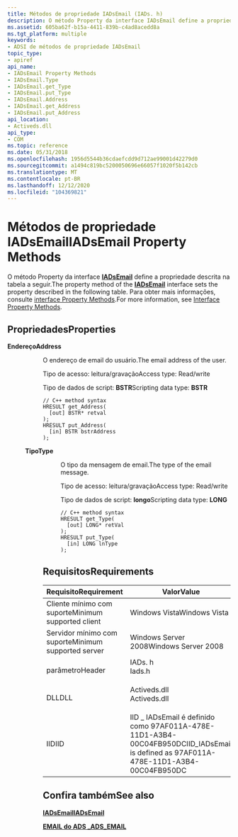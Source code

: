 ```yaml
---
title: Métodos de propriedade IADsEmail (IADs. h)
description: O método Property da interface IADsEmail define a propriedade descrita na tabela a seguir. Para obter mais informações, consulte interface Property Methods.
ms.assetid: 605ba62f-b15a-4411-839b-c4ad8acedd8a
ms.tgt_platform: multiple
keywords:
- ADSI de métodos de propriedade IADsEmail
topic_type:
- apiref
api_name:
- IADsEmail Property Methods
- IADsEmail.Type
- IADsEmail.get_Type
- IADsEmail.put_Type
- IADsEmail.Address
- IADsEmail.get_Address
- IADsEmail.put_Address
api_location:
- Activeds.dll
api_type:
- COM
ms.topic: reference
ms.date: 05/31/2018
ms.openlocfilehash: 1956d5544b36cdaefcdd9d712ae99001d42279d0
ms.sourcegitcommit: a1494c819bc5200050696e66057f1020f5b142cb
ms.translationtype: MT
ms.contentlocale: pt-BR
ms.lasthandoff: 12/12/2020
ms.locfileid: "104369821"
---
```

# <a name="iadsemail-property-methods"></a><span data-ttu-id="f4f99-105">Métodos de propriedade IADsEmail</span><span class="sxs-lookup"><span data-stu-id="f4f99-105">IADsEmail Property Methods</span></span>

<span data-ttu-id="f4f99-106">O método Property da interface [**IADsEmail**](/windows/desktop/api/Iads/nn-iads-iadsemail) define a propriedade descrita na tabela a seguir.</span><span class="sxs-lookup"><span data-stu-id="f4f99-106">The property method of the [**IADsEmail**](/windows/desktop/api/Iads/nn-iads-iadsemail) interface sets the property described in the following table.</span></span> <span data-ttu-id="f4f99-107">Para obter mais informações, consulte [interface Property Methods](interface-property-methods.md).</span><span class="sxs-lookup"><span data-stu-id="f4f99-107">For more information, see [Interface Property Methods](interface-property-methods.md).</span></span>

## <a name="properties"></a><span data-ttu-id="f4f99-108">Propriedades</span><span class="sxs-lookup"><span data-stu-id="f4f99-108">Properties</span></span>

<dl> <dt>

<span data-ttu-id="f4f99-109">**Endereço**</span><span class="sxs-lookup"><span data-stu-id="f4f99-109">**Address**</span></span>
<span data-ttu-id="f4f99-110"></dt> <dd> <dl></span><span class="sxs-lookup"><span data-stu-id="f4f99-110"></dt> <dd> <dl></span></span>

<span data-ttu-id="f4f99-111">O endereço de email do usuário.</span><span class="sxs-lookup"><span data-stu-id="f4f99-111">The email address of the user.</span></span>

<dt>

<span data-ttu-id="f4f99-112">Tipo de acesso: leitura/gravação</span><span class="sxs-lookup"><span data-stu-id="f4f99-112">Access type: Read/write</span></span>
</dt> <dt>

<span data-ttu-id="f4f99-113">Tipo de dados de script: **BSTR**</span><span class="sxs-lookup"><span data-stu-id="f4f99-113">Scripting data type: **BSTR**</span></span>
</dt> <dt>



``` syntax
// C++ method syntax
HRESULT get_Address(
  [out] BSTR* retval
);
HRESULT put_Address(
  [in] BSTR bstrAddress
);
```


</dt> </dl> </dd> <dt>

<span data-ttu-id="f4f99-114">**Tipo**</span><span class="sxs-lookup"><span data-stu-id="f4f99-114">**Type**</span></span>
<span data-ttu-id="f4f99-115"></dt> <dd> <dl></span><span class="sxs-lookup"><span data-stu-id="f4f99-115"></dt> <dd> <dl></span></span>

<span data-ttu-id="f4f99-116">O tipo da mensagem de email.</span><span class="sxs-lookup"><span data-stu-id="f4f99-116">The type of the email message.</span></span>

<dt>

<span data-ttu-id="f4f99-117">Tipo de acesso: leitura/gravação</span><span class="sxs-lookup"><span data-stu-id="f4f99-117">Access type: Read/write</span></span>
</dt> <dt>

<span data-ttu-id="f4f99-118">Tipo de dados de script: **longo**</span><span class="sxs-lookup"><span data-stu-id="f4f99-118">Scripting data type: **LONG**</span></span>
</dt> <dt>



``` syntax
// C++ method syntax
HRESULT get_Type(
  [out] LONG* retVal
);
HRESULT put_Type(
  [in] LONG lnType
);
```


</dt> </dl> </dd> </dl>

 

## <a name="requirements"></a><span data-ttu-id="f4f99-119">Requisitos</span><span class="sxs-lookup"><span data-stu-id="f4f99-119">Requirements</span></span>



| <span data-ttu-id="f4f99-120">Requisito</span><span class="sxs-lookup"><span data-stu-id="f4f99-120">Requirement</span></span> | <span data-ttu-id="f4f99-121">Valor</span><span class="sxs-lookup"><span data-stu-id="f4f99-121">Value</span></span> |
|-------------------------------------|-----------------------------------------------------------------------------------------|
| <span data-ttu-id="f4f99-122">Cliente mínimo com suporte</span><span class="sxs-lookup"><span data-stu-id="f4f99-122">Minimum supported client</span></span><br/> | <span data-ttu-id="f4f99-123">Windows Vista</span><span class="sxs-lookup"><span data-stu-id="f4f99-123">Windows Vista</span></span><br/>                                                                |
| <span data-ttu-id="f4f99-124">Servidor mínimo com suporte</span><span class="sxs-lookup"><span data-stu-id="f4f99-124">Minimum supported server</span></span><br/> | <span data-ttu-id="f4f99-125">Windows Server 2008</span><span class="sxs-lookup"><span data-stu-id="f4f99-125">Windows Server 2008</span></span><br/>                                                          |
| <span data-ttu-id="f4f99-126">parâmetro</span><span class="sxs-lookup"><span data-stu-id="f4f99-126">Header</span></span><br/>                   | <dl> <span data-ttu-id="f4f99-127"><dt>IADs. h</dt></span><span class="sxs-lookup"><span data-stu-id="f4f99-127"><dt>Iads.h</dt></span></span> </dl>       |
| <span data-ttu-id="f4f99-128">DLL</span><span class="sxs-lookup"><span data-stu-id="f4f99-128">DLL</span></span><br/>                      | <dl> <span data-ttu-id="f4f99-129"><dt>Activeds.dll</dt></span><span class="sxs-lookup"><span data-stu-id="f4f99-129"><dt>Activeds.dll</dt></span></span> </dl> |
| <span data-ttu-id="f4f99-130">IID</span><span class="sxs-lookup"><span data-stu-id="f4f99-130">IID</span></span><br/>                      | <span data-ttu-id="f4f99-131">IID \_ IADsEmail é definido como 97AF011A-478E-11D1-A3B4-00C04FB950DC</span><span class="sxs-lookup"><span data-stu-id="f4f99-131">IID\_IADsEmail is defined as 97AF011A-478E-11D1-A3B4-00C04FB950DC</span></span><br/>            |



## <a name="see-also"></a><span data-ttu-id="f4f99-132">Confira também</span><span class="sxs-lookup"><span data-stu-id="f4f99-132">See also</span></span>

<dl> <dt>

[<span data-ttu-id="f4f99-133">**IADsEmail**</span><span class="sxs-lookup"><span data-stu-id="f4f99-133">**IADsEmail**</span></span>](/windows/desktop/api/Iads/nn-iads-iadsemail)
</dt> <dt>

[<span data-ttu-id="f4f99-134">**EMAIL do ADS \_**</span><span class="sxs-lookup"><span data-stu-id="f4f99-134">**ADS\_EMAIL**</span></span>](/windows/win32/api/iads/ns-iads-ads_email)
</dt> </dl>

 

 





